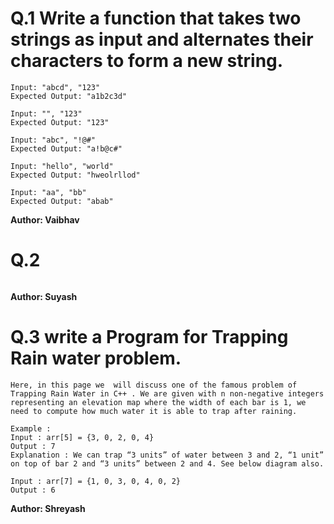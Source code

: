 # Q.1 Write a function that takes two strings as input and alternates their characters to form a new string.
```
Input: "abcd", "123"
Expected Output: "a1b2c3d"

Input: "", "123"
Expected Output: "123"

Input: "abc", "!@#"
Expected Output: "a!b@c#"

Input: "hello", "world"
Expected Output: "hweolrllod"

Input: "aa", "bb"
Expected Output: "abab"
```
**Author: Vaibhav**

# Q.2 

```

```
**Author: Suyash**

# Q.3 write a Program for Trapping Rain water problem.
```
Here, in this page we  will discuss one of the famous problem of  Trapping Rain Water in C++ . We are given with n non-negative integers representing an elevation map where the width of each bar is 1, we need to compute how much water it is able to trap after raining.

Example :
Input : arr[5] = {3, 0, 2, 0, 4}
Output : 7
Explanation : We can trap “3 units” of water between 3 and 2, “1 unit” on top of bar 2 and “3 units” between 2 and 4. See below diagram also.

Input : arr[7] = {1, 0, 3, 0, 4, 0, 2}
Output : 6
```
**Author: Shreyash**

